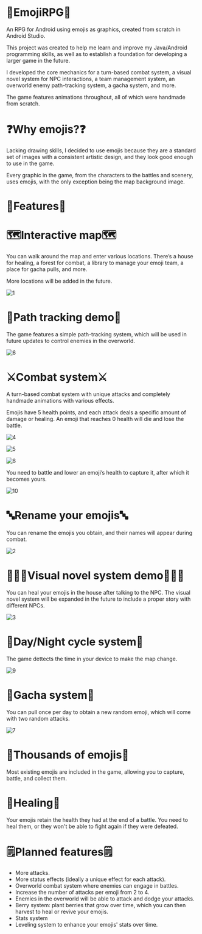 # 🌟EmojiRPG🌟
An RPG for Android using emojis as graphics, created from scratch in Android Studio.

This project was created to help me learn and improve my Java/Android programming skills, as well as to establish a foundation for developing a larger game in the future.

I developed the core mechanics for a turn-based combat system, a visual novel system for NPC interactions, a team management system, an overworld enemy path-tracking system, a gacha system, and more.

The game features animations throughout, all of which were handmade from scratch.


# ❓Why emojis?❓
Lacking drawing skills, I decided to use emojis because they are a standard set of images with a consistent artistic design, and they look good enough to use in the game.

Every graphic in the game, from the characters to the battles and scenery, uses emojis, with the only exception being the map background image.


# 💫Features💫

# 🗺️Interactive map🗺️
You can walk around the map and enter various locations. There’s a house for healing, a forest for combat, a library to manage your emoji team, a place for gacha pulls, and more.

More locations will be added in the future.

![1](https://github.com/user-attachments/assets/afb0754e-dd3e-4d5a-aeee-b5e89466e76a)

# 👣Path tracking demo👣
The game features a simple path-tracking system, which will be used in future updates to control enemies in the overworld.

![6](https://github.com/user-attachments/assets/15760322-548f-410d-a2e1-e4dd854faa62)


# ⚔️Combat system⚔️
A turn-based combat system with unique attacks and completely handmade animations with various effects.

Emojis have 5 health points, and each attack deals a specific amount of damage or healing. An emoji that reaches 0 health will die and lose the battle.

![4](https://github.com/user-attachments/assets/d6ec075e-93fc-4d37-9824-38f7f2d019a4)

![5](https://github.com/user-attachments/assets/2b6b779d-35d2-4eb3-8ba8-44c7c1801803)

![8](https://github.com/user-attachments/assets/4061a874-5244-44e6-a466-0066c05a7bde)

You need to battle and lower an emoji’s health to capture it, after which it becomes yours.

![10](https://github.com/user-attachments/assets/c664c730-f1a1-496d-b618-e3f63f95d757)


# 🔤Rename your emojis🔤

You can rename the emojis you obtain, and their names will appear during combat.

![2](https://github.com/user-attachments/assets/d2d809c6-8763-4d77-aed6-6ee8549ee2a6)


# 🙎🏻‍♂️Visual novel system demo🙎🏻‍♂️

You can heal your emojis in the house after talking to the NPC. The visual novel system will be expanded in the future to include a proper story with different NPCs.

![3](https://github.com/user-attachments/assets/81e03341-7c66-4bed-a70f-df2bacdfc26e)


# 🌃Day/Night cycle system🌃

The game dettects the time in your device to make the map change.

![9](https://github.com/user-attachments/assets/14afd7b8-225e-44a4-89fe-a5c4f1511f19)


# 🌠Gacha system🌠

You can pull once per day to obtain a new random emoji, which will come with two random attacks.

![7](https://github.com/user-attachments/assets/2f1fba9c-1c0b-4ee5-a774-233f88f8b4ba)


# 🤩Thousands of emojis🤩

Most existing emojis are included in the game, allowing you to capture, battle, and collect them.

# 💓Healing💓

Your emojis retain the health they had at the end of a battle. You need to heal them, or they won't be able to fight again if they were defeated.

# 🗒️Planned features🗒️
- More attacks.
- More status effects (ideally a unique effect for each attack).
- Overworld combat system where enemies can engage in battles.
- Increase the number of attacks per emoji from 2 to 4.
- Enemies in the overworld will be able to attack and dodge your attacks.
- Berry system: plant berries that grow over time, which you can then harvest to heal or revive your emojis.
- Stats system
- Leveling system to enhance your emojis' stats over time.



